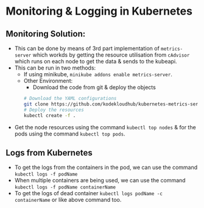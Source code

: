 # Monitoring & Logging in Kubernetes

## Monitoring Solution:
* This can be done by means of 3rd part implementation of `metrics-server` which workds by getting the resource utilisation from `cAdvisor` which runs on each node to get the data & sends to the kubeapi.
* This can be run in two methods:
    * If using minikube, `minikube addons enable metrics-server`.
    * Other Environment:
        * Download the code from git & deploy the objects
        ```bash
        # Download the YAML configurations
        git clone https://github.com/kodekloudhub/kubernetes-metrics-server.git
        # Deploy the resources
        kubectl create -f .
        ```
* Get the node resources using the command `kubectl top nodes` & for the pods using the command `kubectl top pods`.

## Logs from Kubernetes
* To get the logs from the containers in the pod, we can use the command `kubectl logs -f podName`
* When multiple containers are being used, we can use the command `kubectl logs -f podName containerName`
* To get the logs of dead container `kubectl logs podName -c containerName` or like above command too.
